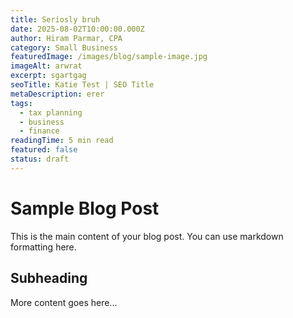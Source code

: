 ```yaml
---
title: Seriosly bruh
date: 2025-08-02T10:00:00.000Z
author: Hiram Parmar, CPA
category: Small Business
featuredImage: /images/blog/sample-image.jpg
imageAlt: arwrat
excerpt: sgartgag
seoTitle: Katie Test | SEO Title
metaDescription: erer
tags:
  - tax planning
  - business
  - finance
readingTime: 5 min read
featured: false
status: draft
---
```


# Sample Blog Post

This is the main content of your blog post. You can use markdown formatting here.

## Subheading

More content goes here...
